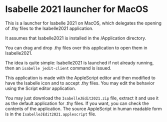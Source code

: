 # Isabelle 2021 launcher for MacOS
This is a launcher for Isabelle 2021 on MacOS, which delegates the opening of .thy files to the Isabelle2021 application.

It assumes that Isabelle2021 is installed in the /Application directory.

You can drag and drop .thy files over this application to open them in Isabelle2021.

The idea is quite simple: Isabelle2021 is launched if not already running, then an ```isabelle jedit-client``` command is issued.

This application is made with the AppleScript editor and then modified to have the Isabelle icon and to accept .thy files.
You may edit the behavior using the Script editor application.

You may just download the ```IsabelleJEdit2021.zip``` file, extract it and use it as the default application for .thy files.
If you want, you can check the contents of the application. The source AppleScript in human readable form is in the ```IsabelleJEdit2021.applescript``` file.

